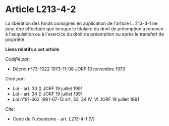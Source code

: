 # Article L213-4-2

La libération des fonds consignés en application de l'article L. 213-4-1 ne peut être effectuée que lorsque le titulaire du
droit de préemption a renoncé à l'acquisition ou à l'exercice du droit de préemption ou après le transfert de propriété.

**Liens relatifs à cet article**

_Codifié par_:

  - Décret n°73-1022 1973-11-08 JORF 13 novembre 1973

_Créé par_:

  - Loi - art. 33 () JORF 19 juillet 1991
  - Loi - art. 34 () JORF 19 juillet 1991
  - Loi n°91-662 1991-07-13 art. 33, 34 IV, VI JORF 19 juillet 1991

_Cite_:

  - Code de l'urbanisme - art. L213-4-1 (V)
